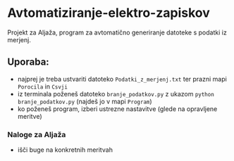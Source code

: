 # Avtomatiziranje-elektro-zapiskov
Projekt za Aljaža, program za avtomatično generiranje datoteke s podatki iz merjenj.

## Uporaba:
+ najprej je treba ustvariti datoteko ``Podatki_z_merjenj.txt`` ter prazni mapi ``Porocila`` in ``Csvji``
+ iz terminala poženeš datoteko ``branje_podatkov.py`` z ukazom ``python branje_podatkov.py`` (najdeš jo v mapi ``Program``)
+ ko poženeš program, izberi ustrezne nastavitve (glede na opravljene meritve)

### Naloge za Aljaža
+ išči buge na konkretnih meritvah
